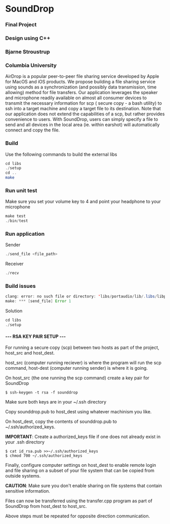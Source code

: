 # SoundDrop

### Final Project
### Design using C++
### Bjarne Stroustrup
### Columbia University

AirDrop is a popular peer-to-peer file sharing service developed by Apple for MacOS 
and iOS products.  We propose building a file sharing service using sounds as a 
synchronization (and possibly data transmission, time allowing) method for file 
transfers.  Our application leverages the speaker and microphone readily available 
on almost all consumer devices to transmit the necessary information for scp (
secure copy - a bash utility) to ssh into a target machine and copy a target file 
to its destination.  Note that our application does not extend the capabilities of 
a scp, but rather provides convenience to users.  With SoundDrop, users can simply 
specify a file to send and all devices in the local area (ie. within earshot) will 
automatically connect and copy the file.


### Build

Use the following commands to build the external libs
```java
cd libs
./setup
cd ..
make
```

### Run unit test

Make sure you set your volume key to 4 and point your headphone to your microphone

```java
make test
./bin/test
```

### Run application
Sender
```java
./send_file <file_path>
```
Receiver
```java
./recv
```

### Build issues

```java
clang: error: no such file or directory: 'libs/portaudio/lib/.libs/libportaudio.a'
make: *** [send_file] Error 1
```
Solution
```java
cd libs
./setup
```

#### --- RSA KEY PAIR SETUP ---
For running a secure copy (scp) between two hosts as part of the project, 
host_src and host_dest.

host_src (computer running reciever) is where the program will run the scp command,
host-dest (computer running sender) is where it is going.

On host_src (the one running the scp command) create a key pair for SoundDrop

```
$ ssh-keygen -t rsa -f sounddrop
```

Make sure both keys are in your ~/.ssh directory

Copy sounddrop.pub to host_dest using whatever machinism you like.

On host_dest, copy the contents of sounddrop.pub to ~/.ssh/authorized_keys.

**IMPORTANT**: Create a authorized_keys file if one does not already exist in your .ssh 
directory

```
$ cat id_rsa.pub >>~/.ssh/authorized_keys
$ chmod 700 ~/.ssh/authorized_keys
```

Finally, configure computer settings on host_dest to enable remote login and file 
sharing on a subset of your file system that can be copied from outside systems.

**CAUTION**: Make sure you don't enable sharing on file systems that contain sensitive 
information.

Files can now be transferred using the transfer.cpp program as part of SoundDrop
from host_dest to host_src. 

Above steps must be repeated for opposite direction communication.
